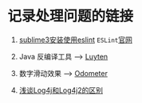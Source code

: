 # 记录处理问题的链接
1. [sublime3安装使用eslint](http://blog.csdn.net/gdp12315_gu/article/details/53994029) `ESLint`[官网](https://eslint.org/)

2. Java 反编译工具 --> [Luyten](https://github.com/deathmarine/Luyten)

3. 数字滑动效果 --> [Odometer](http://github.hubspot.com/odometer/)

4. [浅谈Log4j和Log4j2的区别](http://blog.csdn.net/fangaohua200/article/details/53561718)
